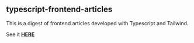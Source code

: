 ## typescript-frontend-articles

This is a digest of frontend articles developed with Typescript and Tailwind.

See it [**HERE**](https://anastansa.github.io/typescript-frontend-articles/)
